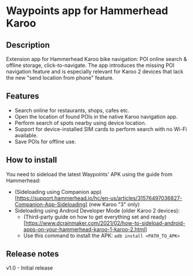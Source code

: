 # **Waypoints** app for Hammerhead Karoo
## Description
Extension app for Hammerhead Karoo bike navigation: POI online search & offline storage, click-to-navigate.
The app introduces the missing POI navigation feature and is especially relevant for Karoo 2 devices that lack the new "send location from phone" feature.

## Features
* Search online for restaurants, shops, cafes etc.
* Open the location of found POIs in the native Karoo navigation app.
* Perform search of spots nearby using device location.
* Support for device-installed SIM cards to perform search with no Wi-Fi available.
* Save POIs for offline use.

## How to install
You need to sideload the latest Waypoints' APK using the guide from Hammerhead:

* (Sideloading using Companion app)[https://support.hammerhead.io/hc/en-us/articles/31576497036827-Companion-App-Sideloading] (new Karoo "3" only)
* Sideloading using Android Developer Mode (older Karoo 2 devices):
  * (Third-party guide on how to get everything set and ready)[https://www.dcrainmaker.com/2021/02/how-to-sideload-android-apps-on-your-hammerhead-karoo-1-karoo-2.html]
  * Use this command to install the APK: ```adb install <PATH_TO_APK>```

## Release notes
v1.0 - Initial release
